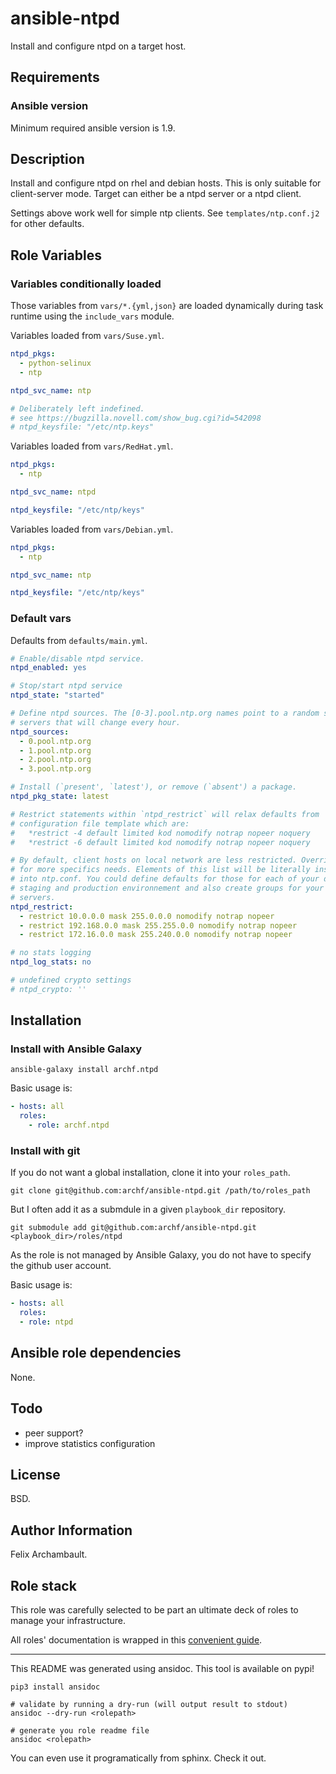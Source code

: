 # ansible-ntpd

Install and configure ntpd on a target host.

## Requirements

### Ansible version

Minimum required ansible version is 1.9.

## Description

Install and configure ntpd on rhel and debian hosts. This is only suitable
for client-server mode. Target can either be a ntpd server or a ntpd client.

Settings above work well for simple ntp clients.  See `templates/ntp.conf.j2`
for other defaults.


## Role Variables

### Variables conditionally loaded

Those variables from `vars/*.{yml,json}` are loaded dynamically during task
runtime using the `include_vars` module.

Variables loaded from `vars/Suse.yml`.

```yaml
ntpd_pkgs:
  - python-selinux
  - ntp

ntpd_svc_name: ntp

# Deliberately left indefined.
# see https://bugzilla.novell.com/show_bug.cgi?id=542098
# ntpd_keysfile: "/etc/ntp.keys"

```

Variables loaded from `vars/RedHat.yml`.

```yaml
ntpd_pkgs:
  - ntp

ntpd_svc_name: ntpd

ntpd_keysfile: "/etc/ntp/keys"

```

Variables loaded from `vars/Debian.yml`.

```yaml
ntpd_pkgs:
  - ntp

ntpd_svc_name: ntp

ntpd_keysfile: "/etc/ntp/keys"

```

### Default vars

Defaults from `defaults/main.yml`.

```yaml
# Enable/disable ntpd service.
ntpd_enabled: yes

# Stop/start ntpd service
ntpd_state: "started"

# Define ntpd sources. The [0-3].pool.ntp.org names point to a random set of
# servers that will change every hour.
ntpd_sources:
  - 0.pool.ntp.org
  - 1.pool.ntp.org
  - 2.pool.ntp.org
  - 3.pool.ntp.org

# Install (`present', `latest'), or remove (`absent') a package.
ntpd_pkg_state: latest

# Restrict statements within `ntpd_restrict` will relax defaults from
# configuration file template which are:
#   *restrict -4 default limited kod nomodify notrap nopeer noquery
#   *restrict -6 default limited kod nomodify notrap nopeer noquery

# By default, client hosts on local network are less restricted. Override this
# for more specifics needs. Elements of this list will be literally inserted
# into ntp.conf. You could define defaults for those for each of your dev,
# staging and production environnement and also create groups for your stratum
# servers.
ntpd_restrict:
  - restrict 10.0.0.0 mask 255.0.0.0 nomodify notrap nopeer
  - restrict 192.168.0.0 mask 255.255.0.0 nomodify notrap nopeer
  - restrict 172.16.0.0 mask 255.240.0.0 nomodify notrap nopeer

# no stats logging
ntpd_log_stats: no

# undefined crypto settings
# ntpd_crypto: ''

```


## Installation

### Install with Ansible Galaxy

```shell
ansible-galaxy install archf.ntpd
```

Basic usage is:

```yaml
- hosts: all
  roles:
    - role: archf.ntpd
```

### Install with git

If you do not want a global installation, clone it into your `roles_path`.

```shell
git clone git@github.com:archf/ansible-ntpd.git /path/to/roles_path
```

But I often add it as a submdule in a given `playbook_dir` repository.

```shell
git submodule add git@github.com:archf/ansible-ntpd.git <playbook_dir>/roles/ntpd
```

As the role is not managed by Ansible Galaxy, you do not have to specify the
github user account.

Basic usage is:

```yaml
- hosts: all
  roles:
  - role: ntpd
```

## Ansible role dependencies

None.

## Todo

  * peer support?
  * improve statistics configuration

## License

BSD.

## Author Information

Felix Archambault.

## Role stack

This role was carefully selected to be part an ultimate deck of roles to manage
your infrastructure.

All roles' documentation is wrapped in this [convenient guide](http://127.0.0.1:8000/).


---
This README was generated using ansidoc. This tool is available on pypi!

```shell
pip3 install ansidoc

# validate by running a dry-run (will output result to stdout)
ansidoc --dry-run <rolepath>

# generate you role readme file
ansidoc <rolepath>
```

You can even use it programatically from sphinx. Check it out.